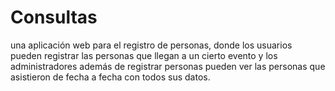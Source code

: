 # Consultas
una aplicación web para el registro de personas, donde los usuarios pueden registrar las personas que llegan a un cierto evento y los administradores además de registrar personas pueden ver las personas que asistieron de fecha a fecha con todos sus datos.
